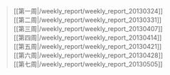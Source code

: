 > [[第一周|/weekly_report/weekly_report_20130324]]    
[[第二周|/weekly_report/weekly_report_20130331]]  
[[第三周|/weekly_report/weekly_report_20130407]]    
[[第四周|/weekly_report/weekly_report_20130414]]    
[[第五周|/weekly_report/weekly_report_20130421]]    
[[第六周|/weekly_report/weekly_report_20130428]]    
[[第七周|/weekly_report/weekly_report_20130505]]    